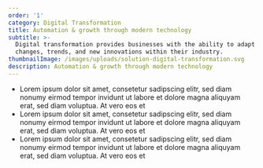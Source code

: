 ```yaml
---
order: '1'
category: Digital Transformation
title: Automation & growth through modern technology
subtitle: >-
  Digital transformation provides businesses with the ability to adapt to
  changes, trends, and new innovations within their industry.
thumbnailImage: /images/uploads/solution-digital-transformation.svg
description: Automation & growth through modern technology
---
```

* Lorem ipsum dolor sit amet, consetetur sadipscing elitr, sed diam nonumy eirmod tempor invidunt ut labore et dolore magna aliquyam erat, sed diam voluptua. At vero eos et 
* Lorem ipsum dolor sit amet, consetetur sadipscing elitr, sed diam nonumy eirmod tempor invidunt ut labore et dolore magna aliquyam erat, sed diam voluptua. At vero eos et 
* Lorem ipsum dolor sit amet, consetetur sadipscing elitr, sed diam nonumy eirmod tempor invidunt ut labore et dolore magna aliquyam erat, sed diam voluptua. At vero eos et
